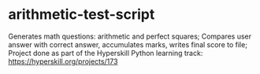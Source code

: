 # arithmetic-test-script
Generates math questions: arithmetic and perfect squares;
Compares user answer with correct answer, accumulates marks, writes final score to file;
Project done as part of the Hyperskill Python learning track: https://hyperskill.org/projects/173
